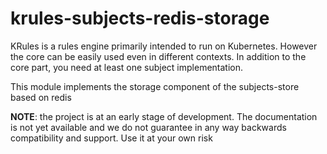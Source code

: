 # krules-subjects-redis-storage

KRules is a rules engine primarily intended to run on Kubernetes. 
However the core can be easily used even in different contexts. 
In addition to the core part, you need at least one subject implementation.

This module implements the storage component of the subjects-store based on redis

**NOTE**: the project is at an early stage of development. 
The documentation is not yet available and we do not guarantee 
in any way backwards compatibility and support. Use it at your own risk

